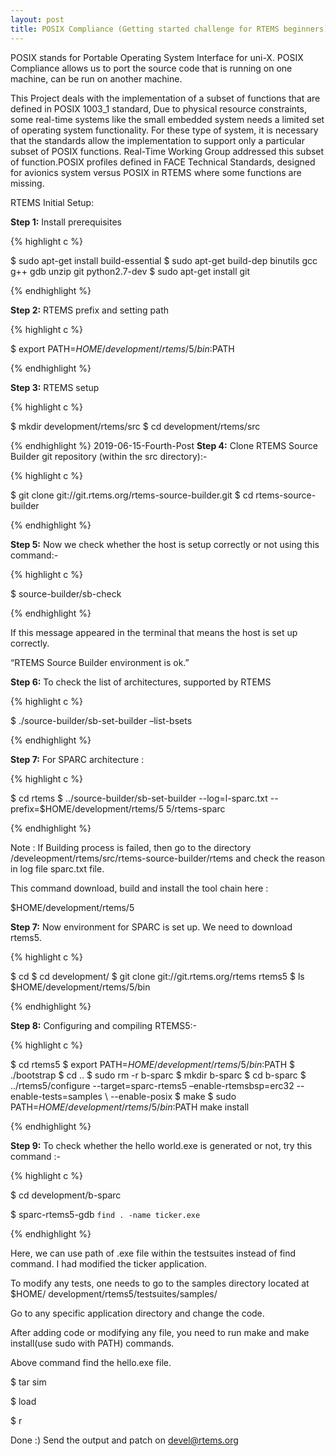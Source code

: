 ```yaml
---
layout: post
title: POSIX Compliance (Getting started challenge for RTEMS beginners) 
---
```


POSIX stands for Portable Operating System Interface for uni-X. POSIX Compliance allows us to port the source code that is running on one machine, can be run on another machine.
 
This Project deals with the implementation of a subset of functions that are 
defined in POSIX 1003_1 standard, Due to physical resource constraints, some real-time systems like the small embedded system needs a limited set of operating system functionality. For these type of system, it is necessary that the standards allow the implementation to support only a particular subset of POSIX functions. Real-Time Working Group addressed this subset of function.POSIX profiles defined in FACE Technical Standards, designed for avionics system versus POSIX in RTEMS where some functions are missing.

RTEMS Initial Setup:

**Step 1:** Install prerequisites 

{% highlight c %}

$ sudo apt-get install build-essential
$ sudo apt-get build-dep binutils gcc g++ gdb unzip git python2.7-dev
$ sudo apt-get install git

{% endhighlight %}

**Step 2:** RTEMS prefix and setting path

{% highlight c %}

$ export PATH=$HOME/development/rtems/5/bin:$PATH

{% endhighlight %}

**Step 3:** RTEMS setup

{% highlight c %}

$ mkdir development/rtems/src
$ cd development/rtems/src

{% endhighlight %}
2019-06-15-Fourth-Post
**Step 4:** Clone RTEMS Source Builder git repository (within the src directory):-

{% highlight c %}

$ git clone git://git.rtems.org/rtems-source-builder.git
$ cd rtems-source-builder

{% endhighlight %}

**Step 5:** Now we check whether the host is setup correctly or not using this command:-

{% highlight c %}

$ source-builder/sb-check

{% endhighlight %}

If this message appeared in the terminal that means the host is set up correctly.

“RTEMS Source Builder environment is ok.”

**Step 6:** To check the list of architectures, supported by RTEMS

{% highlight c %}

$ ./source-builder/sb-set-builder –list-bsets

{% endhighlight %}

**Step 7:** For SPARC architecture :

{% highlight c %}

$ cd rtems
$ ../source-builder/sb-set-builder --log=l-sparc.txt --prefix=$HOME/development/rtems/5 5/rtems-sparc

{% endhighlight %}

Note : If Building process is failed, then go to the directory 
/develeopment/rtems/src/rtems-source-builder/rtems and check the reason in log file 
sparc.txt file.

This command download, build and install the tool chain here :

$HOME/development/rtems/5

**Step 7:** Now environment for SPARC is set up. We need to download rtems5.

{% highlight c %}

$ cd
$ cd development/
$ git clone git://git.rtems.org/rtems rtems5
$ ls $HOME/development/rtems/5/bin

{% endhighlight %}

**Step 8:** Configuring and compiling RTEMS5:-

{% highlight c %}

$ cd rtems5
$ export PATH=$HOME/development/rtems/5/bin:$PATH
$ ./bootstrap
$ cd ..
$ sudo rm -r b-sparc
$ mkdir b-sparc
$ cd b-sparc
$ ../rtems5/configure --target=sparc-rtems5 –enable-rtemsbsp=erc32 --enable-tests=samples \ 
--enable-posix
$ make
$ sudo PATH=$HOME/development/rtems/5/bin:$PATH make install

{% endhighlight %}

**Step 9:** To check whether the hello world.exe is generated or not, try this command :-

{% highlight c %}

$ cd development/b-sparc

$ sparc-rtems5-gdb `find . -name ticker.exe`

{% endhighlight %}

Here, we can use path of .exe file within the testsuites instead of find command. I had 
modified the ticker application.

To modify any tests, one needs to go to the samples directory located at $HOME/
development/rtems5/testsuites/samples/

Go to any specific application directory and change the code.

After adding code or modifying any file, you need to run make and make install(use sudo with PATH)
commands.

Above command find the hello.exe file.

$ tar sim

$ load

$ r

Done :) Send the output and patch on devel@rtems.org